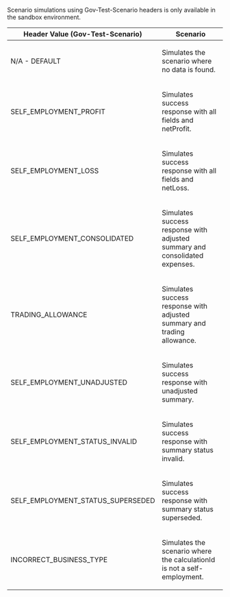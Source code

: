 <p>Scenario simulations using Gov-Test-Scenario headers is only available in the sandbox environment.</p>
<table>
    <thead>
        <tr>
            <th>Header Value (Gov-Test-Scenario)</th>
            <th>Scenario</th>
        </tr>
    </thead>
    <tbody>
        <tr>
            <td><p>N/A - DEFAULT</p></td>
            <td><p>Simulates the scenario where no data is found.</p></td>
        </tr>
        <tr>
            <td><p>SELF_EMPLOYMENT_PROFIT</p></td>
            <td><p>Simulates success response with all fields and netProfit.</p></td>
        </tr>        
        <tr>
            <td><p>SELF_EMPLOYMENT_LOSS</p></td>
            <td><p>Simulates success response with all fields and netLoss.</p></td>
        </tr>
        <tr>
            <td><p>SELF_EMPLOYMENT_CONSOLIDATED</p></td>
            <td><p>Simulates success response with adjusted summary and consolidated expenses.</p></td>
        </tr>        
        <tr>
            <td><p>TRADING_ALLOWANCE</p></td>
            <td><p>Simulates success response with adjusted summary and trading allowance.</p></td>
        </tr>
        <tr>
            <td><p>SELF_EMPLOYMENT_UNADJUSTED</p></td>
            <td><p>Simulates success response with unadjusted summary.</p></td>
        </tr>
        <tr>
            <td><p>SELF_EMPLOYMENT_STATUS_INVALID</p></td>
            <td><p>Simulates success response with summary status invalid.</p></td>
        </tr>
        <tr>
            <td><p>SELF_EMPLOYMENT_STATUS_SUPERSEDED</p></td>
            <td><p>Simulates success response with summary status superseded.</p></td>
        </tr>
        <tr>
            <td><p>INCORRECT_BUSINESS_TYPE</p></td>
            <td><p>Simulates the scenario where the calculationId is not a self-employment.</p></td>
        </tr>
    </tbody>
</table>